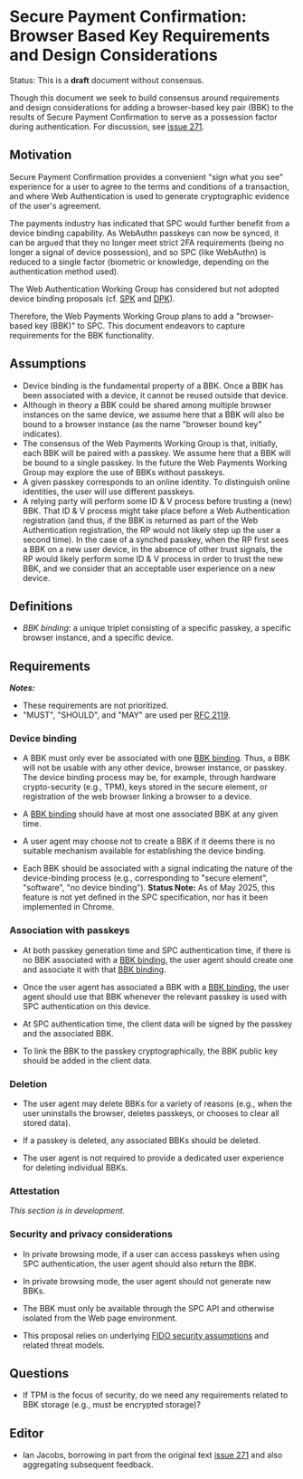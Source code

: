 # Secure Payment Confirmation: Browser Based Key Requirements and Design Considerations

Status: This is a **draft** document without consensus.

Though this document we seek to build consensus around requirements and design considerations for adding a browser-based key pair (BBK) to the results of Secure Payment Confirmation to serve as a possession factor during authentication. For discussion, see [issue 271](https://github.com/w3c/secure-payment-confirmation/issues/271).

## Motivation

Secure Payment Confirmation provides a convenient "sign what you see" experience for a user to agree to the terms and conditions of a transaction, and where Web Authentication is used to generate cryptographic evidence of the user's agreement.

The payments industry has indicated that SPC would further benefit from a device binding capability. As WebAuthn passkeys can now be synced, it can be argued that they no longer meet strict 2FA requirements (being no longer a signal of device possession), and so SPC (like WebAuthn) is reduced to a single factor (biometric or knowledge, depending on the authentication method used).

The Web Authentication Working Group has considered but not adopted device binding proposals (cf. [SPK](https://github.com/w3c/webauthn/pull/1957) and [DPK](https://github.com/w3c/webauthn/issues/1658)).

Therefore, the Web Payments Working Group plans to add a "browser-based key (BBK)" to SPC. This document endeavors to capture requirements for the BBK functionality.

## Assumptions

* Device binding is the fundamental property of a BBK. Once a BBK has been associated with a device, it cannot be reused outside that device.
* Although in theory a BBK could be shared among multiple browser instances on the same device, we assume here that a BBK will also be bound to a browser instance (as the name "browser bound key" indicates).
* The consensus of the Web Payments Working Group is that, initially, each BBK will be paired with a passkey. We assume here that a BBK will be bound to a single passkey. In the future the Web Payments Working Group may explore the use of BBKs without passkeys.
* A given passkey corresponds to an online identity. To distinguish online identities, the user will use different passkeys. 
* A relying party will perform some ID &amp; V process before trusting a (new) BBK. That ID &amp; V process might take place before a Web Authentication registration (and thus, if the BBK is returned as part of the Web Authentication registration, the RP would not likely step up the user a second time). In the case of a synched passkey, when the RP first sees a BBK on a new user device, in the absence of other trust signals, the RP would likely perform some ID &amp; V process in order to trust the new BBK, and we consider that an acceptable user experience on a new device.

## Definitions

* <dfn id="bbk-binding">BBK binding</dfn>: a unique triplet consisting of a specific passkey, a specific browser instance, and a specific device.

## Requirements

***Notes:***

* These requirements are not prioritized.
* "MUST", "SHOULD", and "MAY" are used per [RFC 2119](https://datatracker.ietf.org/doc/html/rfc2119).

### Device binding

* A BBK must only ever be associated with one [BBK binding](#bbk-binding). Thus, a BBK will not be usable with any other device, browser instance, or passkey. The device binding process may be, for example, through hardware crypto-security (e.g., TPM), keys stored in the secure element, or registration of the web browser linking a browser to a device.

* A [BBK binding](#bbk-binding) should have at most one associated BBK at any given time.

* A user agent may choose not to create a BBK if it deems there is no suitable mechanism available for establishing the device binding.

* Each BBK should be associated with a signal indicating the nature of the device-binding process (e.g., corresponding to "secure element", "software", "no device binding"). <b>Status Note:</b> As of May 2025, this feature is not yet defined in the SPC
specification, nor has it been implemented in Chrome.

### Association with passkeys

* At both passkey generation time and SPC authentication time, if there is no BBK associated with a [BBK binding](#bbk-binding), the user agent should create one and associate it with that [BBK binding](#bbk-binding).

* Once the user agent has associated a BBK with a [BBK binding](#bbk-binding), the user agent should use that BBK whenever the relevant passkey is used with SPC authentication on this device. 

* At SPC authentication time, the client data will be signed by the passkey and the associated BBK.

* To link the BBK to the passkey cryptographically, the BBK public key should be added in the client data.

### Deletion

* The user agent may delete BBKs for a variety of reasons (e.g., when the user uninstalls the browser, deletes passkeys, or chooses to clear all stored data).

* If a passkey is deleted, any associated BBKs should be deleted.

* The user agent is not required to provide a dedicated user experience for deleting individual BBKs.

### Attestation

_This section is in development._

### Security and privacy considerations

* In private browsing mode, if a user can access passkeys when using SPC authentication, the user agent should also return the BBK.

* In private browsing mode, the user agent should not generate new BBKs.

* The BBK must only be available through the SPC API and otherwise isolated from the Web page environment.

* This proposal relies on underlying [FIDO security assumptions](https://fidoalliance.org/specs/common-specs/fido-security-ref-v2.1-ps-20220523.html#fido-security-assumptions) and related threat models.

## Questions

* If TPM is the focus of security, do we need any requirements related to BBK storage (e.g., must be encrypted storage)?

## Editor

* Ian Jacobs, borrowing in part from the original text [issue
  271](https://github.com/w3c/secure-payment-confirmation/issues/271)
  and also aggregating subsequent feedback.

